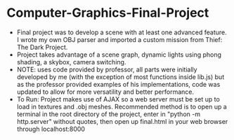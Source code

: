 # Computer-Graphics-Final-Project
- Final project was to develop a scene with at least one advanced feature. I wrote my own OBJ parser and imported a custom mission from Thief: The Dark Project.
- Project takes advantage of a scene graph, dynamic lights using phong shading, a skybox, camera switching.
- NOTE: uses code provided by professor, all parts were initially developed by me (with the exception of most functions inside lib.js) but as the professor provided examples of his implementations, code was updated to allow for more versatility and better performance.
- To Run: Project makes use of AJAX so a web server must be set up to load in textures and .obj meshes. Recommended method is to open up a terminal in the root directory of the project, enter in "python -m http.server" without quotes, then open up final.html in your web browser through localhost:8000

